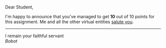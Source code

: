 Dear Student,

I'm happy to announce that you've managed to get **10** out of 10 points for this assignment.
Me and all the other virtual entities [salute you](https://tenor.com/xtvD.gif).

-----------
I remain your faithful servant\
_Bobot_